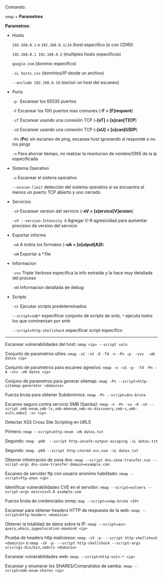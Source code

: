 Comando: 

`nmap` + **Parametros**

**Parametros**:



- Hosts
  
  `192.168.0.1` o `192.168.0.1/24`  (host especifico [o con CDIR])
  
  `192.168.0.1 192.168.0.2`  (multiples hosts especificos)
  
  `google.com`   (dominio  especifico)
  
  `-iL hosts.csv`  (dominios/IP  desde un archivo)
  
  `--exclude 192.168.0.10`  (excluir un host del escaneo)

- Ports

  `-p-` Escanear los 65535 puertos
  
  `-F` Escanear los 100 puertos mas comunes (**-F = [F]requent**)
  
  `-sT` Escanear usando una conexión TCP (**-[sT] = [s]can[T]CP**)
  
  `-sU` Escanear usando una conexión TCP (**-[sU] = [s]can[U]DP**)
  
  `-Pn`  (**Pn**) sin escaneo de ping, escanea host ignorando si responde o no los pings

  `-n` Para ahorrar tiempo, no realizar la resolucion de nombre/DNS de la ip especificada
  
- Sistema Operativo

  `-o` Escanear el sistena operativo

  `--osscan-limit` detección del sistema operativo si se encuentra al menos un puerto TCP abierto y uno cerrado


- Servicios

  `-sV` Escanear version del servicio (**-sV = [s]ervice[V]ersion**)
  
  `-sV --version-Intensity 9` Agregar 0-9 agresividad para aumentar precision de version del servicio
  

- Exportar informe
  
  `-oA` A todos los formatos (**-oA = [o]utput[A]ll**)

  `-oN` Exportar a *.file

- Informacion
  
  `-vvv` Triple Verbose especifica  la info  extraida y la hace muy  detallada del proceso

  `-dd` Informacion detallada de debug
  
- Scripts
  
  `-sC` Ejecutar scripts predeterminados
  
  `--script=smb*` especificar conjunto de scripts de smb,  `*` ejecuta todos los que cominenzan por smb
  
  `--script=http-shellshock` especificar script especifico

-----------------------------------------------------------------------------------------------------
  
Escanear vulnerabilidades del host:  `nmap <ip> --script vuln`
  
Conjunto de parametros utiles: `nmap -sC -sV -O -T4 -n -Pn -p- -vvv  -oN datos <ip>`

Conjunto de parametros para escaneo agresivo: `nmap -n -sS -p- -T4 -Pn -A -vvv -oN datos <ip>`

Conjuno de parametros para generar sitemap: `nmap -Pn --script=http-sitemap-generator <dominio>`

Fuerza bruta para obtener  Subdominios: `nmap -Pn --script=dns-brute`

Escaneo seguro contra servicio SMB (Samba): `nmap -n -Pn -vv -O -sV --script smb-enum,smb-ls,smb-mbenum,smb-os-discovery,smb-s,smb-vuln,smbv2 -vv <ip>`

Detectar XSS Cross Site Scripting en URLS

Primero: `nmap --script=http-enum -oN datos.txt `

Segundo: `nmap -p80  --script http-unsafe-output-escaping -iL datos.txt`

Segundo: `nmap -p80 --script http-stored-xss.nse -iL datos.txt`

Obtener infomracion de zona dns: `nmap --script dns-zone-transfer.nse --script-args dns-zone-transfer.domain=example.com`

Escaneo de servidor ftp con usuario anonimo habilitado:  `nmap --script=ftp-anon <ip>`

Identificar vulnerabilidades CVE  en el servidor: `nmap --script=vulners --script-args mincvss=5.0 example.com`

Fuerza bruta de credenciales snmp: `map --script=snmp-brute <IP>`

Escanear para obtener headers HTTP de respuesta de la web: `nmap --script=http-headers <dominio>`

Obtener la totalidad de datos sobre la IP:   `nmap --script=asn-query,whois,ipgeolocation-maxmind <ip>` 

Prueba de headers http maliciosos: `nmap -sV -p- --script http-shellshock <dominio>` o `nmap -sV -p- --script http-shellshock --script-args uri=/cgi-bin/bin,cmd=ls <dominio>`

Escanear vulnerabilidades web: `nmap --script=http-vuln-* <ip>`

Escanear y enumerar los SHARES/Compratidos de samba:  `nmap --script=smb-enum-shares <ip>`



  
  
  
  
  
  
  


  

